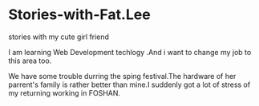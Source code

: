 # Stories-with-Fat.Lee
stories with my cute girl friend

I am learning Web Development techlogy .And i want to change my job to this area too.

We have some trouble durring the sping festival.The hardware of her parrent's family is rather better than mine.I suddenly got a lot of stress of my returning working in FOSHAN.
